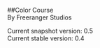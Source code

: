##Color Course  
By Freeranger Studios    

Current snapshot version: 0.5  
Current stable version: 0.4
